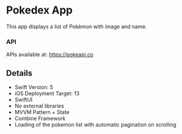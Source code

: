 # Pokedex App
This app displays a list of Pokèmon with image and name.

### API
APIs available at: https://pokeapi.co

## Details
- Swift Version: 5
- iOS Deployment Target: 13
- SwiftUI
- No external libraries
- MVVM Pattern + State
- Combine Framework
- Loading of the pokemon list with automatic pagination on scrolling
